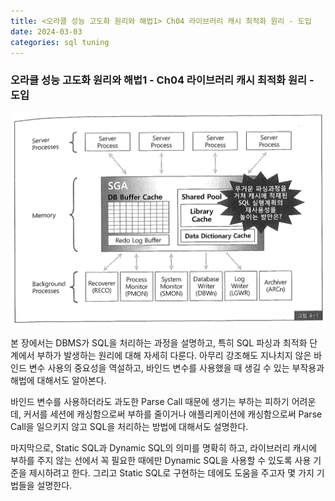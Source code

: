 ```yaml
---
title: <오라클 성능 고도화 원리와 해법1> Ch04 라이브러리 캐시 최적화 원리 - 도입
date: 2024-03-03
categories: sql tuning
---
```



### 오라클 성능 고도화 원리와 해법1 - Ch04 라이브러리 캐시 최적화 원리 - 도입

![](/assets/images/sqlp/sqlp1-04-00-img4-1.png)

본 장에서는 DBMS가 SQL을 처리하는 과정을 설명하고, 특히 SQL 파싱과 최적화 단계에서 부하가 발생하는 원리에 대해 자세히 다룬다. 아무리 강조해도 지나치지 않은 바인드 변수 사용의 중요성을 역설하고, 바인드 변수를 사용했을 때 생길 수 있는 부작용과 해법에 대해서도 알아본다.

바인드 변수를 사용하더라도 과도한 Parse Call 때문에 생기는 부하는 피하기 어려운데, 커서를 세션에 캐싱함으로써 부하를 줄이거나 애플리케이션에 캐싱함으로써 Parse Call을 일으키지 않고 SQL을 처리하는 방법에 대해서도 설명한다.

마지막으로, Static SQL과 Dynamic SQL의 의미를 명확히 하고, 라이브러리 캐시에 부하를 주지 않는 선에서 꼭 필요한 때에만 Dynamic SQL을 사용할 수 있도록 사용 기준을 제시하려고 한다. 그리고 Static SQL로 구현하는 데에도 도움을 주고자 몇 가지 기법들을 설명한다.

